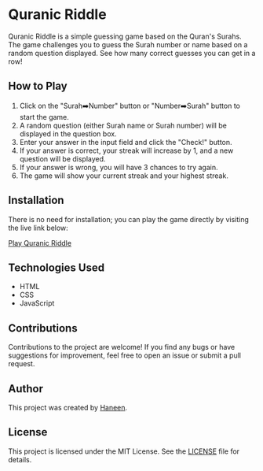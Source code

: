 # Quranic Riddle

Quranic Riddle is a simple guessing game based on the Quran's Surahs. The game challenges you to guess the Surah number or name based on a random question displayed. See how many correct guesses you can get in a row!

## How to Play

1. Click on the "Surah➡️Number" button or "Number➡️Surah" button to start the game.
2. A random question (either Surah name or Surah number) will be displayed in the question box.
3. Enter your answer in the input field and click the "Check!" button.
4. If your answer is correct, your streak will increase by 1, and a new question will be displayed.
5. If your answer is wrong, you will have 3 chances to try again.
6. The game will show your current streak and your highest streak.

## Installation

There is no need for installation; you can play the game directly by visiting the live link below:

[Play Quranic Riddle](https://example.com/quranic-riddle)

## Technologies Used

- HTML
- CSS
- JavaScript

## Contributions

Contributions to the project are welcome! If you find any bugs or have suggestions for improvement, feel free to open an issue or submit a pull request.

## Author

This project was created by [Haneen](https://www.linkedin.com/in/haneenhyder/).

## License

This project is licensed under the MIT License. See the [LICENSE](LICENSE.md) file for details.
